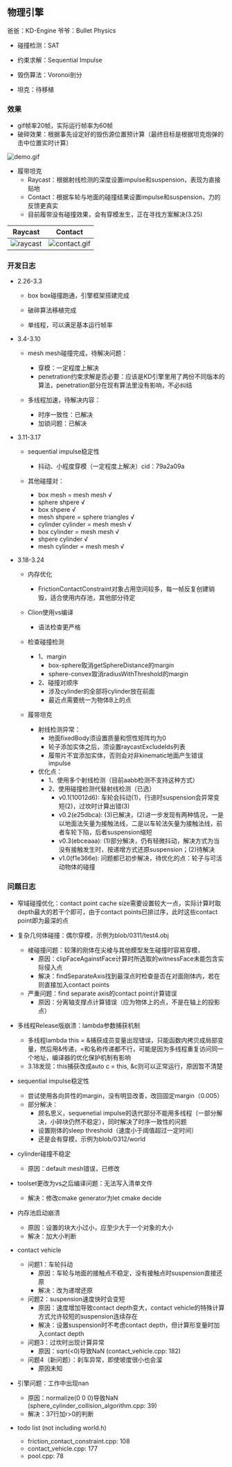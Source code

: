 ## 物理引擎

爸爸：KD-Engine 爷爷：Bullet Physics

- 碰撞检测：SAT

- 约束求解：Sequential Impulse

- 毁伤算法：Voronoi剖分

- 坦克：待移植

### 效果

- gif帧率20帧，实际运行帧率为60帧
- 破碎效果：根据事先设定好的毁伤源位置预计算（最终目标是根据坦克炮弹的击中位置实时计算）

![demo.gif](./screenshots/demo.gif)

- 履带坦克
    - Raycast：根据射线检测的深度设置impulse和suspension，表现为直接贴地
    - Contact：根据车轮与地面的碰撞结果设置impulse和suspension，力的反馈更真实
    - 目前履带没有碰撞效果，会有穿模发生，正在寻找方案解决(3.25)

| Raycast                               | Contact                                   |
|---------------------------------------|-------------------------------------------|
| ![raycast](./screenshots/raycast.gif) | ![contact.gif](./screenshots/contact.gif) |

### 开发日志

- 2.26-3.3

    - box box碰撞跑通，引擎框架搭建完成

    - 破碎算法移植完成

    - 单线程，可以满足基本运行帧率

- 3.4-3.10

    - mesh mesh碰撞完成，待解决问题：

        - 穿模：一定程度上解决
        - penetration约束求解是否必要：应该是KD引擎里用了两份不同版本的算法，penetration部分在现有算法里没有影响，不必纠结

    - 多线程加速，待解决内容：

        - 时序一致性：已解决
        - 加锁问题：已解决

- 3.11-3.17

    - sequential impulse稳定性

        - 抖动、小程度穿模（一定程度上解决）cid：79a2a09a

    - 其他碰撞对：

        - box mesh = mesh mesh √
        - sphere shpere √
        - box shpere √
        - mesh shpere = sphere triangles √
        - cylinder cylinder = mesh mesh √
        - box cylinder = mesh mesh √
        - shpere cylinder √
        - mesh cylinder = mesh mesh √

- 3.18-3.24

    - 内存优化

        - FrictionContactConstraint对象占用空间较多，每一帧反复创建销毁，适合使用内存池，其他部分待定

    - Clion使用vs编译

        - 语法检查更严格

    - 检查碰撞检测
        - 1、margin
            - box-sphere取消getSphereDistance的margin
            - sphere-convex取消radiusWithThreshold的margin
        - 2、碰撞对顺序
            - 涉及cylinder的全部将cylinder放在前面
            - 最近点需要统一为物体B上的点

    - 履带坦克

        - 射线检测异常：
            - 地面fixedBody须设置质量和惯性矩阵均为0
            - 轮子添加实体之后，须设置raycastExcludeIds列表
            - 履带片不宜添加实体，否则会对非kinematic地面产生错误impulse
        - 优化点：
            - 1、使用多个射线检测（目前aabb检测不支持这种方式）
            - 2、使用碰撞检测代替射线检测（已选）
                - v0.1(10012d6): 车轮会抖动(1)，行进时suspension会异常变短(2)，过坎时计算出错(3)
                - v0.2(e25dbca): (3)已解决，(2)进一步发现有两种情况，一是以地面法矢量为接触法线，二是以车轮法矢量为接触法线，前者车轮下陷，后者suspension缩短
                - v0.3(ebceaaa): (1)部分解决，仍有轻微抖动，解决方式为当没有接触发生时，按递增方式还原suspension；(2)待解决
                - v1.0(f1e366e): 问题都已初步解决，待优化的点：轮子与可活动物体的碰撞

### 问题日志

- 窄域碰撞优化：contact point cache size需要设置较大一点，实际计算时取depth最大的若干个即可，由于contact points已排过序，此时这些contact point即为最深的点

- 复杂几何体碰撞：偶尔穿模，示例为blob/0311/test4.obj

    - 棱碰撞问题：较薄的刚体在尖棱与其他模型发生碰撞时容易穿模，
        - 原因：clipFaceAgainstFace计算时所选取的witnessFace未能包含实际侵入点
        - 解决：findSeparateAxis找到最深点时检查是否在对面刚体内，若在则直接加入contact points
    - 严重问题：find separate axis的contact point计算错误
        - 原因：分离轴支撑点计算错误（应为物体上的点，不是在轴上的投影点）

- 多线程Release版崩溃：lambda参数捕获机制

    - 多线程lambda this = &捕获成员变量出现错误，只能函数内拷贝成局部变量，然后用&传递，=和名称传递都不行，可能是因为多线程重复访问同一个地址，编译器的优化保护机制有影响
    - 3.18发现：this捕获改成auto c = this, &c则可以正常运行，原因暂不清楚

- sequential impulse稳定性

    - 尝试使用各向异性的margin，没有明显改善，改回固定margin（0.005）
    - 部分解决：
        - 顾名思义，sequenetial impulse的迭代部分不能用多线程（一部分解决，小碎块仍然不稳定），同时解决了时序一致性的问题
        - 设置刚体的sleep threshold（速度小于阈值超过一定时间）
        - 还是会有穿模，示例为blob/0312/world

- cylinder碰撞不稳定

    - 原因：default mesh错误，已修改

- toolset更改为vs之后编译问题：无法写入清单文件

    - 解决：修改cmake generator为let cmake decide

- 内存池启动崩溃

    - 原因：设置的块大小过小，应至少大于一个对象的大小
    - 解决：加大小判断

- contact vehicle

    - 问题1：车轮抖动
        - 原因：车轮与地面的接触点不稳定，没有接触点时suspension直接还原
        - 解决：改为递增还原
    - 问题2：suspension速度快时会变短
        - 原因：速度增加导致contact depth变大，contact vehicle的特殊计算方式允许较短的suspension连续存在
        - 解决：设置suspension时不考虑contact depth，但计算形变量时加入contact depth
    - 问题3：过坎时出现计算异常
        - 原因：sqrt(<0)导致NaN (contact_vehicle.cpp: 182)
    - 问题4（新问题）：刹车异常，即使坡度很小也会溜
        - 原因未知

- 引擎问题：工作中出现nan

    - 原因：normalize(0 0 0)导致NaN (sphere_cylinder_collision_algorithm.cpp: 39)
    - 解决：37行加r>0的判断

- todo list (not including world.h)
  - friction_contact_constraint.cpp: 108
  - contact_vehicle.cpp: 177
  - pool.cpp: 78
